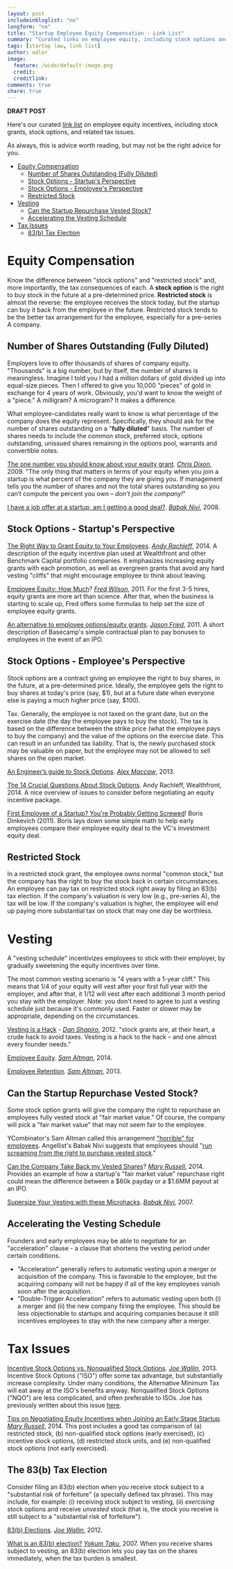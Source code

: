 ```yaml
---
layout: post
includeinbloglist: "no"
longform: "no"
title: "Startup Employee Equity Compensation - Link List"
summary: "Curated links on employee equity, including stock options and related tax issues."
tags: [startup law, link list]
author: adler
image:
  feature: /wide/default-image.png
  credit:
  creditlink:
comments: true
share: true
---
```


**DRAFT POST**

<p class="big-text">Here's our curated <a href="/tags/#link+list">link list</a> on employee equity incentives, including stock grants, stock options, and related tax issues.</p> 

As always, this is advice worth reading, but may not be the right advice for you. 

<div class="toc">
<ul>
<li><a href="#equity-compensation">Equity Compensation</a><ul>
<li><a href="#number-of-shares-outstanding-fully-diluted">Number of Shares Outstanding (Fully Diluted)</a></li>
<li><a href="#stock-options-startups-perspective">Stock Options - Startup's Perspective</a></li>
<li><a href="#stock-options-employees-perspective">Stock Options - Employee's Perspective</a></li>
<li><a href="#restricted-stock">Restricted Stock</a></li>
</ul>
</li>
<li><a href="#vesting">Vesting</a><ul>
<li><a href="#can-the-startup-repurchase-vested-stock">Can the Startup Repurchase Vested Stock?</a></li>
<li><a href="#accelerating-the-vesting-schedule">Accelerating the Vesting Schedule</a></li>
</ul>
</li>
<li><a href="#tax-issues">Tax Issues</a><ul>
<li><a href="#the-83b-tax-election">83(b) Tax Election</a></li>
</ul>
</li>
</ul>
</div>



# Equity Compensation 

Know the difference between "stock options" and "restricted stock" and, more importantly, the tax consequences of each.  A **stock option** is the right to buy stock in the future at a pre-determined price. **Restricted stock** is almost the reverse: the employee receives the stock today, but the startup can buy it back from the employee in the future. Restricted stock tends to be the better tax arrangement for the employee, especially for a pre-series A company.  

## Number of Shares Outstanding (Fully Diluted)

Employers love to offer thousands of shares of company equity. "Thousands" is a big number, but by itself, the number of shares is meaningless. Imagine I told you I had a million dollars of gold divided up into equal-size pieces. Then I offered to give you 10,000 "pieces" of gold in exchange for 4 years of work. Obviously, you'd want to know the weight of a "piece." A milligram? A microgram? It makes a difference. 

What employee-candidates really want to know is what percentage of the company does the equity represent. Specifically, they should ask for the number of shares outstanding on a "**fully diluted**" basis. The number of shares needs to include the common stock, preferred stock, options outstanding, unissued shares remaining in the options pool, warrants and convertible notes. 

[The one number you should know about your equity grant](http://cdixon.org/2009/08/28/the-one-number-you-should-know-about-your-equity-grant/). [*Chris Dixon*](https://twitter.com/cdixon), 2009. "The only thing that matters in terms of your equity when you join a startup is what percent of the company they are giving you.  If management tells you the number of shares and not the total shares outstanding so you can’t compute the percent you own – *don’t join the company!*"

[I have a job offer at a startup, am I getting a good deal?](http://venturehacks.com/articles/job-offer). [*Babak Nivi*](https://twitter.com/nivi), 2008. 


## Stock Options - Startup's Perspective 

[The Right Way to Grant Equity to Your Employees](http://firstround.com/article/The-Right-Way-to-Grant-Equity-to-Your-Employees). [*Andy Rachleff*](https://twitter.com/arachleff), 2014. A description of the equity incentive plan used at Wealthfront and other Benchmark Capital portfolio companies. It emphasizes increasing equity grants with each promotion, as well as evergreen grants that avoid any hard vesting "cliffs" that might encourage employee to think about leaving. 

[Employee Equity: How Much](http://avc.com/2010/11/employee-equity-how-much/)? [*Fred Wilson*](https://twitter.com/fredwilson), 2011. For the first 3-5 hires, equity grants are more art than science. After that, when the business is starting to scale up, Fred offers some formulas to help set the size of employee equity grants. 

[An alternative to employee options/equity grants](https://signalvnoise.com/posts/2987-an-alternative-to-employee-optionsequity-grants). [*Jason Fried*](https://twitter.com/jasonfried), 2011. A short description of Basecamp's simple contractual plan to pay bonuses to employees in the event of an IPO. 

## Stock Options - Employee's Perspective

Stock options are a contract giving an employee the right to buy shares, in the future, at a pre-determined price. Ideally, the employee gets the right to buy shares at today's price (say, $1), but at a future date when everyone else is paying a much higher price (say, $100). 

Tax. Generally, the employee is not taxed on the grant date, but on the exercise date (the day the employee pays to buy the stock). The tax is based on the difference between the strike price (what the employee pays to buy the company) and the value of the options on the exercise date. This can result in an unfunded tax liability. That is, the newly purchased stock may be valuable on paper, but the employee may not be allowed to sell shares on the open market. 

[An Engineer’s guide to Stock Options](http://blog.alexmaccaw.com/an-engineers-guide-to-stock-options). [*Alex Maccaw*](https://twitter.com/maccaw), 2013. 

[The 14 Crucial Questions About Stock Options](https://blog.wealthfront.com/stock-options-14-crucial-questions/). Andy Rachleff, Wealthfront, 2014. A nice overview of issues to consider before negotiating an equity incentive package. 

[First Employee of a Startup? You're Probably Getting Screwed](http://blog.itlater.com/first-employee-of-startup-you-are-probably-getting-screwed/)! Boris Dinkevich (2011). Boris lays down some simple math to help early employees compare their employee equity deal to the VC's investment equity deal. 

## Restricted Stock

In a restricted stock grant, the employee owns normal "common stock," but the company has the right to buy the stock back in certain circumstances. An employee can pay tax on restricted stock right away by filing an 83(b) tax election. If the company's valuation is very low (e.g., pre-series A), the tax will be low. If the company's valuation is higher, the employee will end up paying more substantial tax on stock that may one day be worthless. 


# Vesting

A "vesting schedule" incentivizes employees to stick with their employer, by gradually sweetening the equity incentives over time.  

The most common vesting scenario is "4 years with a 1-year cliff." This means that 1/4 of your equity will vest after your first full year with the employer, and after that, it 1/12 will vest after each additional 3 month period you stay with the employer. Note: you don't need to agree to just a vesting schedule just because it's commonly used. Faster or slower may be appropriate, depending on the circumstances. 

[Vesting is a Hack](http://www.danshapiro.com/blog/2012/04/vesting-is-a-hack/) - [*Dan Shapiro*](https://twitter.com/danshapiro), 2012. "stock grants are, at their heart, a crude hack to avoid taxes.  Vesting is a hack to the hack – and one almost every founder needs."

[Employee Equity](http://blog.samaltman.com/employee-equity).  [*Sam Altman*](https://twitter.com/sama), 2014. 

[Employee Retention](http://blog.samaltman.com/employee-retention).  [*Sam Altman*](https://twitter.com/sama), 2013. 

## Can the Startup Repurchase Vested Stock? 

Some stock option grants will give the company the right to repurchase an employees fully vested stock at "fair market value." Of course, the company will pick a "fair market value" that may not seem fair to the employee. 

YCombinator's Sam Altman called this arrangement ["horrible" for employees](http://blog.samaltman.com/employee-equity). Angellist's Babak Nivi suggests that employees should "[run screaming from the right to purchase vested stock](http://venturehacks.com/articles/vesting-microhacks)."

[Can the Company Take Back my Vested Shares](http://stockoptioncounsel.com/blog/standards-ownership-canthecomanytakebackmyvestedshares)? [*Mary Russell*](https://twitter.com/StockOptionCnsl), 2014. Provides an example of how a startup's "fair market value" repurchase right could mean the difference between a $60k payday or a $1.6MM payout at an IPO.  


[Supersize Your Vesting with these Microhacks](http://venturehacks.com/articles/vesting-microhacks). [*Babak Nivi*](https://twitter.com/nivi), 2007. 

## Accelerating the Vesting Schedule

Founders and early employees may be able to negotiate for an "acceleration"  clause - a clause that shortens the vesting period under certain conditions.

-  "Acceleration" generally refers to automatic vesting upon a merger or acquisition of the company. This is favorable to the employee, but the acquiring company will not be happy if all of the key employees vanish soon after the acquisition. 
- "Double-Trigger Acceleration" refers to automatic vesting upon both (i) a merger and (ii) the new company firing the employee. This should be less objectionable to startups and acquiring companies because it still incentives employees to stay with the new company after a merger. 



# Tax Issues 

[Incentive Stock Options vs. Nonqualified Stock Options](http://www.startuplawblog.com/2013/05/15/incentive-stock-options-vs-nonqualified-stock-options/).  [*Joe Wallin*](https://twitter.com/joewallin), 2013. Incentive Stock Options ("ISO") offer some tax advantage, but substantially increase complexity. Under many conditions, the Alternative Minimum Tax will eat away at the ISO's benefits anyway. Nonqualified Stock Options ("NQO") are less complicated, and often preferable to ISOs. Joe has previously written about this issue [here](http://www.startuplawblog.com/2010/08/11/top-reasons-nqos-over-isos/). 

[Tips on Negotiating Equity Incentives when Joining an Early Stage Startup](http://stockoptioncounsel.com/blog/joining-an-early-stage-startup-negotiateyour-equity-wisely-with-stock-option-counsel-tips/2014/2/12). [*Mary Russell*](https://twitter.com/StockOptionCnsl), 2014. This post includes a good tax comparison of (a) restricted stock, (b) non-qualified stock options (early exercised), (c) incentive stock options, (d) restricted stock units, and  (e) non-qualified stock options (not early exercised). 


## The 83(b) Tax Election 

Consider filing an 83(b) election when you receive stock subject to a "substantial risk of forfeiture" (a specially defined tax phrase). This may include, for example: (i) receiving stock subject to vesting, (ii) *exercising* stock options and receive *unvested* stock (that is, the stock you receive is still subject to a "substantial risk of forfeiture"). 

[83(b) Elections](http://www.startuplawblog.com/section-83b/). [*Joe Wallin*](https://twitter.com/joewallin), 2012. 

[What is an 83(b) election?](http://www.startupcompanylawyer.com/2008/02/15/what-is-an-83b-election/) [*Yokum Taku*](https://twitter.com/Yokum), 2007. When you receive shares subject to vesting, an 83(b) election lets you pay tax on the shares immediately, when the tax burden is smallest. 




